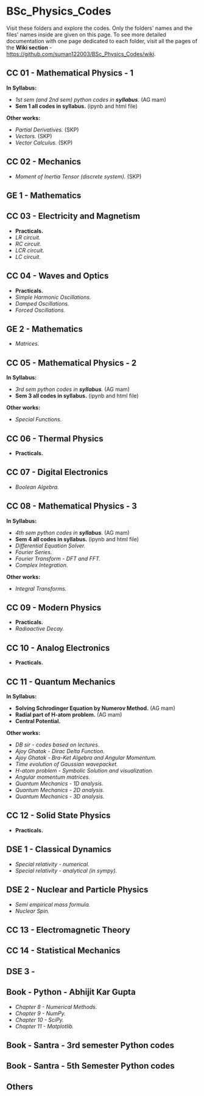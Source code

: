 # BSc_Physics_Codes
Visit these folders and explore the codes. Only the folders' names and the files' names inside are given on this page. To see more detailed documentation with one page dedicated to each folder, visit all the pages of the **Wiki section** - https://github.com/suman122003/BSc_Physics_Codes/wiki.

## CC 01 - Mathematical Physics - 1
**In Syllabus:**
* *1st sem (and 2nd sem) python codes in **syllabus**.* (AG mam)
* **Sem 1 all codes in syllabus.** (ipynb and html file)

**Other works:**
* *Partial Derivatives.* (SKP)
* *Vectors.* (SKP)
* *Vector Calculus.* (SKP)
## CC 02 - Mechanics
* *Moment of Inertia Tensor (discrete system).* (SKP)
## GE 1 - Mathematics

## CC 03 - Electricity and Magnetism
* **Practicals.**
* *LR circuit.*
* *RC circuit.*
* *LCR circuit.*
* *LC circuit.*
## CC 04 - Waves and Optics
* **Practicals.**
* *Simple Harmonic Oscillations.*
* *Damped Oscillations.*
* *Forced Oscillations.*
## GE 2 - Mathematics
* *Matrices.*
## CC 05 - Mathematical Physics - 2
**In Syllabus:**
* *3rd sem python codes in **syllabus**.* (AG mam)
* **Sem 3 all codes in syllabus.** (ipynb and html file)

**Other works:**
* *Special Functions.*
## CC 06 - Thermal Physics
* **Practicals.**
## CC 07 - Digital Electronics
* *Boolean Algebra.*
## CC 08 - Mathematical Physics - 3
**In Syllabus:**
* *4th sem python codes in **syllabus**.* (AG mam)
* **Sem 4 all codes in syllabus.** (ipynb and html file)
* *Differential Equation Solver.*
* *Fourier Series.*
* *Fourier Transform - DFT and FFT.*
* *Complex Integration.*

**Other works:**
* *Integral Transforms.*
## CC 09 - Modern Physics
* **Practicals.**
* *Radioactive Decay.*
## CC 10 - Analog Electronics
* **Practicals.**
## CC 11 - Quantum Mechanics
**In Syllabus:**
* **Solving Schrodinger Equation by Numerov Method.** (AG mam)
* **Radial part of H-atom problem.** (AG mam)
* **Central Potential.**

**Other works:**
* *DB sir - codes based on lectures.*
* *Ajoy Ghatak - Dirac Delta Function.*
* *Ajoy Ghatak - Bra-Ket Algebra and Angular Momentum.*
* *Time evolution of Gaussian wavepacket.*
* *H-atom problem - Symbolic Solution and visualization.*
* *Angular momentum matrices.*
* *Quantum Mechanics - 1D analysis.*
* *Quantum Mechanics - 2D analysis.*
* *Quantum Mechanics - 3D analysis.*
## CC 12 - Solid State Physics
* **Practicals.**
## DSE 1 - Classical Dynamics
* *Special relativity - numerical.*
* *Special relativity - analytical (in sympy).*
## DSE 2 - Nuclear and Particle Physics
* *Semi empirical mass formula.*
* *Nuclear Spin.*
## CC 13 - Electromagnetic Theory

## CC 14 - Statistical Mechanics

## DSE 3 - 

## Book - Python - Abhijit Kar Gupta
* *Chapter 8 - Numerical Methods.*
* *Chapter 9 - NumPy.*
* *Chapter 10 - SciPy.*
* *Chapter 11 - Matplotlib.*
## Book - Santra - 3rd semester Python codes

## Book - Santra - 5th Semester Python codes

## Others
